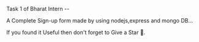 Task 1 of Bharat Intern --

A Complete Sign-up form made by using nodejs,express and mongo DB...

If you found it Useful then don't forget to Give a Star 🌟.

